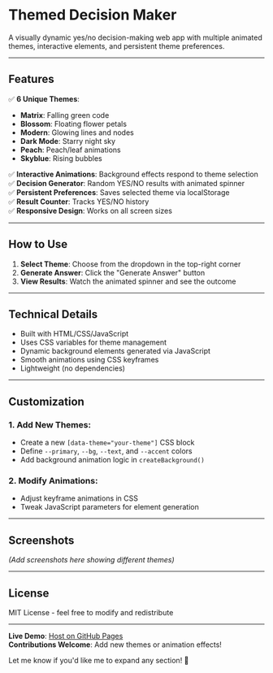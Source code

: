 # Themed Decision Maker

A visually dynamic yes/no decision-making web app with multiple animated themes, interactive elements, and persistent theme preferences.

---

## Features

✅ **6 Unique Themes**:
- **Matrix**: Falling green code  
- **Blossom**: Floating flower petals  
- **Modern**: Glowing lines and nodes  
- **Dark Mode**: Starry night sky  
- **Peach**: Peach/leaf animations  
- **Skyblue**: Rising bubbles  

✅ **Interactive Animations**: Background effects respond to theme selection  
✅ **Decision Generator**: Random YES/NO results with animated spinner  
✅ **Persistent Preferences**: Saves selected theme via localStorage  
✅ **Result Counter**: Tracks YES/NO history  
✅ **Responsive Design**: Works on all screen sizes  

---

## How to Use

1. **Select Theme**: Choose from the dropdown in the top-right corner  
2. **Generate Answer**: Click the "Generate Answer" button  
3. **View Results**: Watch the animated spinner and see the outcome  

---

## Technical Details

- Built with HTML/CSS/JavaScript  
- Uses CSS variables for theme management  
- Dynamic background elements generated via JavaScript  
- Smooth animations using CSS keyframes  
- Lightweight (no dependencies)  

---

## Customization

### 1. Add New Themes:
   - Create a new `[data-theme="your-theme"]` CSS block  
   - Define `--primary`, `--bg`, `--text`, and `--accent` colors  
   - Add background animation logic in `createBackground()`  

### 2. Modify Animations:
   - Adjust keyframe animations in CSS  
   - Tweak JavaScript parameters for element generation  

---

## Screenshots

*(Add screenshots here showing different themes)*  

---

## License

MIT License - feel free to modify and redistribute  

---

**Live Demo**: [Host on GitHub Pages](https://your-username.github.io/themed-decision-maker)  
**Contributions Welcome**: Add new themes or animation effects!  

Let me know if you'd like me to expand any section! 🎨
